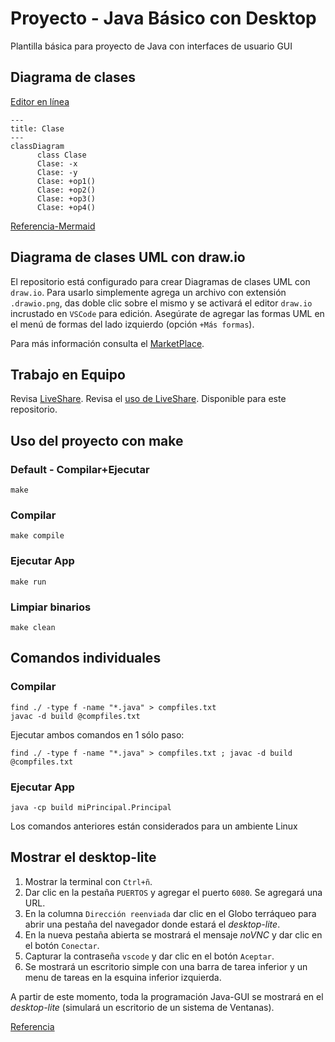 # Proyecto - Java Básico con Desktop 

Plantilla básica para proyecto de Java con interfaces de usuario GUI

## Diagrama de clases
[Editor en línea](https://mermaid.live/)
```mermaid
---
title: Clase
---
classDiagram
      class Clase
      Clase: -x
      Clase: -y
      Clase: +op1()
      Clase: +op2()
      Clase: +op3()
      Clase: +op4()
```
[Referencia-Mermaid](https://mermaid.js.org/syntax/classDiagram.html)

## Diagrama de clases UML con draw.io
El repositorio está configurado para crear Diagramas de clases UML con ```draw.io```. Para usarlo simplemente agrega un archivo con extensión ```.drawio.png```, das doble clic sobre el mismo y se activará el editor ```draw.io``` incrustado en ```VSCode``` para edición. Asegúrate de agregar las formas UML en el menú de formas del lado izquierdo (opción ```+Más formas```).

Para más información consulta el [MarketPlace](https://marketplace.visualstudio.com/items?itemName=hediet.vscode-drawio).


## Trabajo en Equipo

Revisa [LiveShare](https://youtu.be/9QXwSg9-2qQ). Revisa el [uso de LiveShare](https://www.youtube.com/watch?v=nj535VbE9pQ). Disponible para este repositorio.

## Uso del proyecto con make

### Default - Compilar+Ejecutar
```
make
```
### Compilar
```
make compile
```
### Ejecutar App
```
make run
```
### Limpiar binarios
```
make clean
```
## Comandos individuales
### Compilar

```
find ./ -type f -name "*.java" > compfiles.txt
javac -d build @compfiles.txt
```
Ejecutar ambos comandos en 1 sólo paso:

```
find ./ -type f -name "*.java" > compfiles.txt ; javac -d build @compfiles.txt
```
### Ejecutar App
```
java -cp build miPrincipal.Principal
```
Los comandos anteriores están considerados para un ambiente Linux

## Mostrar el desktop-lite

1. Mostrar la terminal con `Ctrl+ñ`.
2. Dar clic en la pestaña ```PUERTOS``` y agregar el puerto ```6080```. Se agregará una URL.
3. En la columna ```Dirección reenviada``` dar clic en el Globo terráqueo para abrir una pestaña del navegador donde estará el *desktop-lite*. 
4. En la nueva pestaña abierta se mostrará el mensaje *noVNC* y dar clic en el botón ```Conectar```.
5. Capturar la contraseña ```vscode``` y dar clic en el botón ```Aceptar```.
6. Se mostrará un escritorio simple con una barra de tarea inferior y un menu de tareas en la esquina inferior izquierda.

A partir de este momento, toda la programación Java-GUI se mostrará en el *desktop-lite* (simulará un escritorio de un sistema de Ventanas).

[Referencia](https://github.com/devcontainers/features/tree/main/src/desktop-lite)

